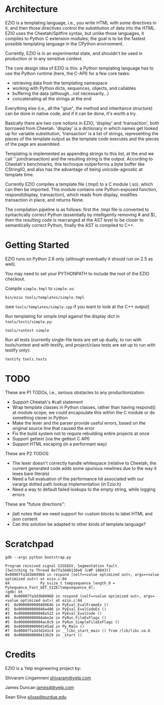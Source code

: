Architecture
============

EZIO is a templating language, i.e., you write HTML with some directives in it,
and then those directives control the substitution of data into the HTML. EZIO
uses the Cheetah/Spitfire syntax, but unlike those languages, it compiles to
Python C extension modules; the goal is to be the fastest possible templating
language in the CPython environment.

Currently, EZIO is in an experimental state, and shouldn't be used in production
or in any sensitive context.

The core design idea of EZIO is this: a Python templating language has to use
the Python runtime (here, the C-API) for a few core tasks:

* retrieving data from the templating namespace
* working with Python dicts, sequences, objects, and callables
* buffering the data (although...not necessarily...)
* concatenating all the strings at the end

Everything else (i.e., all the "glue", the method and inheritance structure) can
be done in native code, and if it can be done, it's worth a try.

Basically there are two core notions in EZIO, 'display' and 'transaction', both
borrowed from Cheetah.  'display' is a dictionary in which names get looked up
for variable substitution, 'transaction' is a list of strings, representing the
pieces of the template output as the template code executes and the pieces of
the page are assembled.

Templating is implemented as appending strings to this list; at the end we call
''.join(transaction) and the resulting string is the output. According to
Cheetah's benchmarks, this technique outperforms a byte buffer like CStringIO,
and also has the advantage of being unicode-agnostic at template time.

Currently EZIO compiles a template file (.tmpl) to a C module (.so), which can
then be imported.  This module contains one Python-exposed function,
respond(display, transaction), which reads from display, modifies transaction in
place, and returns None.

The compilation pipeline is as follows: first the .tmpl file is converted to
syntactically correct Python (essentially by intelligently removing # and $),
then the resulting code is rearranged at the AST level to be closer to
semantically correct Python, finally the AST is compiled to C++.

Getting Started
===============

EZIO runs on Python 2.6 only (although eventually it should run on 2.5 as well).

You may need to set your PYTHONPATH to include the root of the EZIO checkout.

Compile `simple.tmpl` to `simple.so`:

    bin/ezio tools/templates/simple.tmpl

(see `tools/templates/simple.cpp` if you want to look at the C++ output)

Run templating for simple.tmpl against the display dict in
`tools/tests/simple.py`:

    tools/runtest simple

Run all tests (currently single-file tests are set up dually, to run with
tools/runtest and with testify, and project/class tests are set up to run with
testify only):

    testify tools.tests

TODO
====

These are P1 TODOs, i.e., serious obstacles to any productionization:

* Support Cheetah's #call statement
* Wrap template classes in Python classes, rather than having respond()
  at module scope; we could encapsulate this within the C module or do something
  clever in Python
* Make the lexer and the parser provide useful errors, based on the original source
  line that caused the error
* Fix the build system not to require rebuilding entire projects at once
* Support gettext (via the gettext C API)
* Support HTML escaping (in a performant way)

These are P2 TODOS:

* The lexer doesn't correctly handle whitespace (relative to Cheetah, the current generated code
  adds some spurious newlines due to the way it lexes bare literals)
* Need a full evaluation of the performance hit associated with our varargs dotted path
  lookup implementation (in Ezio.h)
* Need a way to default failed lookups to the empty string, while logging errors

These are "future directions":

* jlatt notes that we need support for custom blocks to label HTML and json content
* Can this solution be adapted to other kinds of template language?

Scratchpad
==========

    gdb --args python bootstrap.py

    Program received signal SIGSEGV, Segmentation fault.
    [Switching to Thread 0x7fa3d4b136e0 (LWP 18843)]
    0x00007fa3d3b04968 in respond (self=<value optimized out>, args=<value optimized out>) at ezio.c:84
    84              Py_ssize_t tempsequence_length_0 = PySequence_Fast_GET_SIZE(tempsequence_0);
    (gdb) bt
    #0  0x00007fa3d3b04968 in respond (self=<value optimized out>, args=<value optimized out>) at ezio.c:84
    #1  0x000000000048964b in PyEval_EvalFrameEx ()
    #2  0x000000000048a406 in PyEval_EvalCodeEx ()
    #3  0x000000000048a522 in PyEval_EvalCode ()
    #4  0x00000000004abe2e in PyRun_FileExFlags ()
    #5  0x00000000004ac0c9 in PyRun_SimpleFileExFlags ()
    #6  0x00000000004145ad in Py_Main ()
    #7  0x00007fa3d3d241c4 in __libc_start_main () from /lib/libc.so.6
    #8  0x0000000000413b29 in _start ()

Credits
=======

EZIO is a Yelp engineering project by:

Shivaram Lingamneni <shivaram@yelp.com>

James Duncan <jamesd@yelp.com>

Sean Silva <silvas@purdue.edu>
